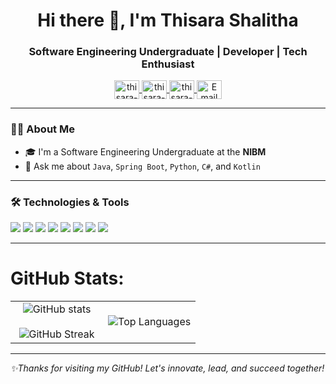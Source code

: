 <h1 align="center">Hi there 👋, I'm Thisara Shalitha</h1>
<h3 align="center">Software Engineering Undergraduate | Developer | Tech Enthusiast</h3>

<p align="center">
  <a href="https://linkedin.com/in/thisara-shalitha" target="_blank">
    <img align="center" src="https://raw.githubusercontent.com/rahuldkjain/github-profile-readme-generator/master/src/images/icons/Social/linked-in-alt.svg" alt="thisara-shalitha" height="30" width="40" />
  </a>
  <a href="https://www.facebook.com/share/16i9k3R3HG/?mibextid=wwXIfr" target="_blank">
    <img align="center" src="https://raw.githubusercontent.com/rahuldkjain/github-profile-readme-generator/master/src/images/icons/Social/facebook.svg" alt="thisara-shalitha" height="30" width="40" />
  </a>
  <a href="https://www.instagram.com/thisara710" target="_blank">
    <img align="center" src="https://raw.githubusercontent.com/rahuldkjain/github-profile-readme-generator/master/src/images/icons/Social/instagram.svg" alt="thisara-shalitha" height="30" width="40" />
  </a>
  <a href="mailto:thisarashalitha100@gmail.com" target="_blank">
    <img align="center" src="https://img.icons8.com/color/48/gmail-new.png" alt="Email" height="30" width="40"/>
  </a>
</p>

---

### 🙋‍♂️ About Me

- 🎓 I'm a Software Engineering Undergraduate at the **NIBM**  
- 💬 Ask me about `Java`, `Spring Boot`, `Python`, `C#`, and `Kotlin`

---

### 🛠️ Technologies & Tools

<p>
  <img src="https://img.shields.io/badge/Java-orange?logo=java&logoColor=white&style=flat"/>
  <img src="https://img.shields.io/badge/SpringBoot-6DB33F?logo=springboot&logoColor=white&style=flat"/>
  <img src="https://img.shields.io/badge/Python-3776AB?logo=python&logoColor=white&style=flat"/>
  <img src="https://img.shields.io/badge/HTML5-E34F26?logo=html5&logoColor=white&style=flat"/>
  <img src="https://img.shields.io/badge/C-00599C?logo=c&logoColor=white&style=flat"/>
  <img src="https://img.shields.io/badge/MySQL-4479A1?logo=mysql&logoColor=white&style=flat"/>
  <img src="https://img.shields.io/badge/Git-F05032?logo=git&logoColor=white&style=flat"/>
  <img src="https://img.shields.io/badge/Linux-FCC624?logo=linux&logoColor=black&style=flat"/>
</p>

---

# GitHub Stats:
<table align="center">
  <tr>
    <td width="50%" align="center">
      <img src="https://github-readme-stats.vercel.app/api?username=thisara2245&theme=dark&show_icons=true&count_private=false" alt="GitHub stats" />
      <br><br>
      <img src="https://github-readme-streak-stats.herokuapp.com/?user=thisara2245&theme=dark&hide_border=false" alt="GitHub Streak" title="🔥 Get streak stats for your profile at git.io/streak-stats" />
    </td>
    <td width="50%" align="center">
      <img src="https://github-readme-stats.anuraghazra1.vercel.app/api/top-langs/?username=thisara2245&theme=dark&hide_border=false&no-bg=true&no-frame=true&langs_count=15" alt="Top Languages" />
    </td>
  </tr>
</table>

---

_✨Thanks for visiting my GitHub! Let's innovate, lead, and succeed together!_

